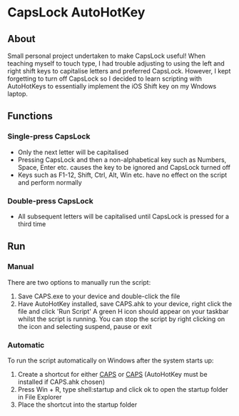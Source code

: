 # CapsLock AutoHotKey
## About
 Small personal project undertaken to make CapsLock useful! When teaching myself to touch type, I had trouble adjusting to using the left and right shift keys to capitalise letters and preferred CapsLock. However, I kept forgetting to turn off CapsLock so I decided to learn scripting with AutoHotKeys to essentially implement the iOS Shift key on my Wndows laptop.

## Functions
### Single-press CapsLock
* Only the next letter will be capitalised
* Pressing CapsLock and then a non-alphabetical key such as Numbers, Space, Enter etc. causes the key to be ignored and CapsLock turned off
* Keys such as F1-12, Shift, Ctrl, Alt, Win etc. have no effect on the script and perform normally

### Double-press CapsLock 
* All subsequent letters will be capitalised until CapsLock is pressed for a third time

## Run
### Manual
There are two options to manually run the script:
1. Save CAPS.exe to your device and double-click the file
2. Have AutoHotKey installed, save CAPS.ahk to your device, right click the file and click 'Run Script'
A green H icon should appear on your taskbar whilst the script is running. You can stop the script by right clicking on the icon and selecting suspend, pause or exit

### Automatic
To run the script automatically on Windows after the system starts up:
1. Create a shortcut for either [CAPS](CAPS.ahk) or [CAPS](CAPS.exe) (AutoHotKey must be installed if CAPS.ahk chosen)
2. Press Win + R, type shell:startup and click ok to open the startup folder in File Explorer
3. Place the shortcut into the startup folder
